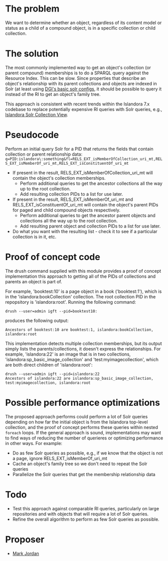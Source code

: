 # The problem

We want to determine whether an object, regardless of its content model or status as a child of a compound object, is in a specific collection or child collection.

# The solution

The most commonly implemented way to get an object's collection (or parent compound) memberships is to do a SPARQL query against the Resource Index. This can be slow. Since properties that describe an object's relationship with its parent collections and objects are indexed in Solr (at least using [DGI's basic solr configs](https://github.com/discoverygarden/basic-solr-config), it should be possible to query it instead of the RI to get an object's family tree.

This approach is consistent with recent trends within the Islandora 7.x codebase to replace potentially expensive RI queries with Solr queries, e.g., [Islandora Solr Collection View](https://github.com/Islandora-Labs/islandora_solr_collection_view).

# Pseudocode

Perform an initial query Solr for a PID that returns the fields that contain collection or parent relationship data: `q=PID:islandora\:something&fl=RELS_EXT_isMemberOfCollection_uri_mt,RELS_EXT_isMemberOf_uri_mt,RELS_EXT_isConstituentOf_uri_mt`

* If present in the result, RELS_EXT_isMemberOfCollection_uri_mt will contain the object's collection memberships.
  * Perform additional queries to get the ancestor collections all the way up to the root collection.
  * Add resulting collection PIDs to a list for use later.
* If present in the result, RELS_EXT_isMemberOf_uri_mt and RELS_EXT_isConstituentOf_uri_mt will contain the object's parent PIDs for paged and child compound objects respectively.
  * Perform additional queries to get the ancestor parent objects and collections all the way up to the root collection.
  * Add resulting parent object and collection PIDs to a list for use later.
* Do what you want with the resulting list - check it to see if a particular collection is in it, etc.

# Proof of concept code

The drush command supplied with this module provides a proof of concept implementation this approach to getting all of the PIDs of collections and parents an object is part of. 

For example, 'booktest:10' is a page object in a book ('booktest:1'), which is in the 'islandora:bookCollection' collection. The root collection PID in the repopsitory is 'islandora:root'. Running the following command:

```
drush --user=admin igft --pid=booktest10:
```

produces the following output:

```
Ancestors of booktest:10 are booktest:1, islandora:bookCollection, islandora:root
```

This implementation detects multiple collection memberships, but its output simply lists the parents/collections, it doesn't express the relationships. For example, 'islandora:22' is an image that is in two collections, 'islandora:sp_basic_image_collection' and 'test:myimagecollection', which are both direct children of 'islandora:root':

```
drush --user=admin igft --pid=islandora:22
Ancestors of islandora:22 are islandora:sp_basic_image_collection, test:myimagecollection, islandora:root
```

# Possible performance optimizations

The proposed approach performs could perform a lot of Solr queries depending on how far the initial object is from the Islandora top-level collection, and the proof of concept performs these queries within nested `foreach` loops. If the general approach is sound, implementations may want to find ways of reducing the number of querieres or optimizing performance in other ways. For example:

* Do as few Solr queries as possible, e.g., if we know that the object is not a page, ignore RELS_EXT_isMemberOf_uri_mt
* Cache an object's family tree so we don't need to repeat the Solr queries
* Parallelize the Solr queries that get the membership relationship data

# Todo

* Test this approach against comparable RI queries, particularly on large repositories and with objects that will require a lot of Solr queries.
* Refine the overall algorithm to perform as few Solr queries as possible.

# Proposer

* [Mark Jordan](https://github.com/mjordan)
